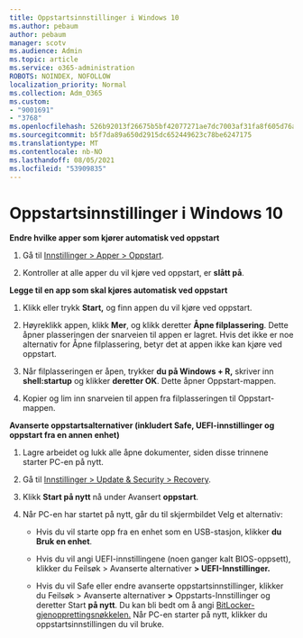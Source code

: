 ```yaml
---
title: Oppstartsinnstillinger i Windows 10
ms.author: pebaum
author: pebaum
manager: scotv
ms.audience: Admin
ms.topic: article
ms.service: o365-administration
ROBOTS: NOINDEX, NOFOLLOW
localization_priority: Normal
ms.collection: Adm_O365
ms.custom:
- "9001691"
- "3768"
ms.openlocfilehash: 526b92013f26675b5bf42077271ae7dc7003af31fa8f605d76aea92e0ccabfa1
ms.sourcegitcommit: b5f7da89a650d2915dc652449623c78be6247175
ms.translationtype: MT
ms.contentlocale: nb-NO
ms.lasthandoff: 08/05/2021
ms.locfileid: "53909835"
---
```

# <a name="startup-settings-in-windows-10"></a>Oppstartsinnstillinger i Windows 10

**Endre hvilke apper som kjører automatisk ved oppstart**

1. Gå til [Innstillinger > Apper > Oppstart](ms-settings:startupapps?activationSource=GetHelp).

2. Kontroller at alle apper du vil kjøre ved oppstart, er **slått på**.

**Legge til en app som skal kjøres automatisk ved oppstart**

1. Klikk eller trykk **Start,** og finn appen du vil kjøre ved oppstart.

2. Høyreklikk appen, klikk **Mer**, og klikk deretter **Åpne filplassering**. Dette åpner plasseringen der snarveien til appen er lagret. Hvis det ikke er noe alternativ for Åpne filplassering, betyr det at appen ikke kan kjøre ved oppstart.

3. Når filplasseringen er åpen, trykker **du på Windows + R,** skriver inn **shell:startup** og klikker **deretter OK**. Dette åpner Oppstart-mappen.

4. Kopier og lim inn snarveien til appen fra filplasseringen til Oppstart-mappen.

**Avanserte oppstartsalternativer (inkludert Safe, UEFI-innstillinger og oppstart fra en annen enhet)**

1. Lagre arbeidet og lukk alle åpne dokumenter, siden disse trinnene starter PC-en på nytt.

2. Gå til [Innstillinger > Update & Security > Recovery](ms-settings:recovery?activationSource=GetHelp).

3. Klikk **Start på nytt** nå under Avansert **oppstart**. 

4. Når PC-en har startet på nytt, går du til skjermbildet Velg et alternativ:

    - Hvis du vil starte opp fra en enhet som en USB-stasjon, klikker **du Bruk en enhet**.

    - Hvis du vil angi UEFI-innstillingene (noen ganger kalt BIOS-oppsett), klikker du Feilsøk > Avanserte alternativer **> UEFI-Innstillinger.** 

    - Hvis du vil Safe eller endre avanserte oppstartsinnstillinger, klikker du Feilsøk > Avanserte alternativer **>** Oppstarts-Innstillinger og deretter Start **på nytt**. Du kan bli bedt om å angi [BitLocker-gjenopprettingsnøkkelen.](https://support.microsoft.com/help/4026181/windows-10-find-my-bitlocker-recovery-key) Når PC-en starter på nytt, klikker du oppstartsinnstillingen du vil bruke.